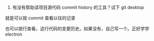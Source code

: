1. 有没有帮助读项目源代码 commit history 的工具？试下 git desktop

就是可以按 commit 查看以往的记录

也可以按行查看，这行代码的变更历史。如果没有，自己写一个。正好学学 electron
